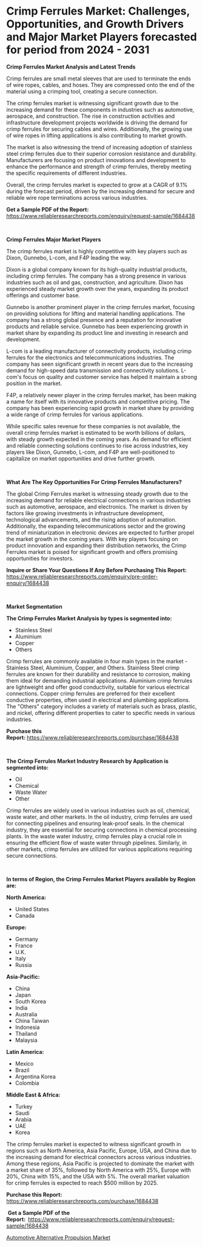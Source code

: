 <p><h1>Crimp Ferrules Market: Challenges, Opportunities, and Growth Drivers and Major Market Players forecasted for period from 2024 - 2031</h1></p><p><strong>Crimp Ferrules Market Analysis and Latest Trends</strong></p>
<p><p>Crimp ferrules are small metal sleeves that are used to terminate the ends of wire ropes, cables, and hoses. They are compressed onto the end of the material using a crimping tool, creating a secure connection.</p><p>The crimp ferrules market is witnessing significant growth due to the increasing demand for these components in industries such as automotive, aerospace, and construction. The rise in construction activities and infrastructure development projects worldwide is driving the demand for crimp ferrules for securing cables and wires. Additionally, the growing use of wire ropes in lifting applications is also contributing to market growth.</p><p>The market is also witnessing the trend of increasing adoption of stainless steel crimp ferrules due to their superior corrosion resistance and durability. Manufacturers are focusing on product innovations and development to enhance the performance and strength of crimp ferrules, thereby meeting the specific requirements of different industries.</p><p>Overall, the crimp ferrules market is expected to grow at a CAGR of 9.1% during the forecast period, driven by the increasing demand for secure and reliable wire rope terminations across various industries.</p></p>
<p><strong>Get a Sample PDF of the Report:&nbsp;</strong> <a href="https://www.reliableresearchreports.com/enquiry/request-sample/1684438">https://www.reliableresearchreports.com/enquiry/request-sample/1684438</a></p>
<p>&nbsp;</p>
<p><strong>Crimp Ferrules Major Market Players</strong></p>
<p><p>The crimp ferrules market is highly competitive with key players such as Dixon, Gunnebo, L-com, and F4P leading the way. </p><p>Dixon is a global company known for its high-quality industrial products, including crimp ferrules. The company has a strong presence in various industries such as oil and gas, construction, and agriculture. Dixon has experienced steady market growth over the years, expanding its product offerings and customer base.</p><p>Gunnebo is another prominent player in the crimp ferrules market, focusing on providing solutions for lifting and material handling applications. The company has a strong global presence and a reputation for innovative products and reliable service. Gunnebo has been experiencing growth in market share by expanding its product line and investing in research and development.</p><p>L-com is a leading manufacturer of connectivity products, including crimp ferrules for the electronics and telecommunications industries. The company has seen significant growth in recent years due to the increasing demand for high-speed data transmission and connectivity solutions. L-com's focus on quality and customer service has helped it maintain a strong position in the market.</p><p>F4P, a relatively newer player in the crimp ferrules market, has been making a name for itself with its innovative products and competitive pricing. The company has been experiencing rapid growth in market share by providing a wide range of crimp ferrules for various applications.</p><p>While specific sales revenue for these companies is not available, the overall crimp ferrules market is estimated to be worth billions of dollars, with steady growth expected in the coming years. As demand for efficient and reliable connecting solutions continues to rise across industries, key players like Dixon, Gunnebo, L-com, and F4P are well-positioned to capitalize on market opportunities and drive further growth.</p></p>
<p>&nbsp;</p>
<p><strong>What Are The Key Opportunities For Crimp Ferrules Manufacturers?</strong></p>
<p><p>The global Crimp Ferrules market is witnessing steady growth due to the increasing demand for reliable electrical connections in various industries such as automotive, aerospace, and electronics. The market is driven by factors like growing investments in infrastructure development, technological advancements, and the rising adoption of automation. Additionally, the expanding telecommunications sector and the growing trend of miniaturization in electronic devices are expected to further propel the market growth in the coming years. With key players focusing on product innovation and expanding their distribution networks, the Crimp Ferrules market is poised for significant growth and offers promising opportunities for investors.</p></p>
<p><strong>Inquire or Share Your Questions If Any Before Purchasing This Report:</strong> <a href="https://www.reliableresearchreports.com/enquiry/pre-order-enquiry/1684438">https://www.reliableresearchreports.com/enquiry/pre-order-enquiry/1684438</a></p>
<p>&nbsp;</p>
<p><strong>Market Segmentation</strong></p>
<p><strong>The Crimp Ferrules Market Analysis by types is segmented into:</strong></p>
<p><ul><li>Stainless Steel</li><li>Aluminium</li><li>Copper</li><li>Others</li></ul></p>
<p><p>Crimp ferrules are commonly available in four main types in the market - Stainless Steel, Aluminium, Copper, and Others. Stainless Steel crimp ferrules are known for their durability and resistance to corrosion, making them ideal for demanding industrial applications. Aluminium crimp ferrules are lightweight and offer good conductivity, suitable for various electrical connections. Copper crimp ferrules are preferred for their excellent conductive properties, often used in electrical and plumbing applications. The "Others" category includes a variety of materials such as brass, plastic, and nickel, offering different properties to cater to specific needs in various industries.</p></p>
<p><strong>Purchase this Report:&nbsp;</strong><a href="https://www.reliableresearchreports.com/purchase/1684438">https://www.reliableresearchreports.com/purchase/1684438</a></p>
<p>&nbsp;</p>
<p><strong>The Crimp Ferrules Market Industry Research by Application is segmented into:</strong></p>
<p><ul><li>Oil</li><li>Chemical</li><li>Waste Water</li><li>Other</li></ul></p>
<p><p>Crimp ferrules are widely used in various industries such as oil, chemical, waste water, and other markets. In the oil industry, crimp ferrules are used for connecting pipelines and ensuring leak-proof seals. In the chemical industry, they are essential for securing connections in chemical processing plants. In the waste water industry, crimp ferrules play a crucial role in ensuring the efficient flow of waste water through pipelines. Similarly, in other markets, crimp ferrules are utilized for various applications requiring secure connections.</p></p>
<p>&nbsp;</p>
<p><strong>In terms of Region, the Crimp Ferrules Market Players available by Region are:</strong></p>
<p>
    <p> <strong> North America: </strong>
        <ul>
            <li>United States</li>
            <li>Canada</li>
        </ul>
        </p> 
    <p> <strong> Europe: </strong>
        <ul>
            <li>Germany</li>
            <li>France</li>
            <li>U.K.</li>
            <li>Italy</li>
            <li>Russia</li>
        </ul>
        </p> 
    <p> <strong> Asia-Pacific: </strong>
        <ul>
            <li>China</li>
            <li>Japan</li>
            <li>South Korea</li>
            <li>India</li>
            <li>Australia</li>
            <li>China Taiwan</li>
            <li>Indonesia</li>
            <li>Thailand</li>
            <li>Malaysia</li>
        </ul>
        </p> 
    <p> <strong> Latin America: </strong>
        <ul>
            <li>Mexico</li>
            <li>Brazil</li>
            <li>Argentina Korea</li>
            <li>Colombia</li>
        </ul>
        </p> 
    <p> <strong> Middle East & Africa: </strong>
        <ul>
            <li>Turkey</li>
            <li>Saudi</li>
            <li>Arabia</li>
            <li>UAE</li>
            <li>Korea</li>
        </ul>
    </p>
    </p>
<p><p>The crimp ferrules market is expected to witness significant growth in regions such as North America, Asia Pacific, Europe, USA, and China due to the increasing demand for electrical connectors across various industries. Among these regions, Asia Pacific is projected to dominate the market with a market share of 35%, followed by North America with 25%, Europe with 20%, China with 15%, and the USA with 5%. The overall market valuation for crimp ferrules is expected to reach $500 million by 2025.</p></p>
<p><strong>Purchase this Report: </strong><a href="https://www.reliableresearchreports.com/purchase/1684438">https://www.reliableresearchreports.com/purchase/1684438</a></p>
<p>&nbsp;<strong>Get a Sample PDF of the Report:&nbsp;&nbsp;</strong><a href="https://www.reliableresearchreports.com/enquiry/request-sample/1684438">https://www.reliableresearchreports.com/enquiry/request-sample/1684438</a></p>
<p><strong></strong></p>
<p><p><a href="https://chivalrous-flock-a86.notion.site/Automotive-Alternative-Propulsion-Market-Offers-Provide-Insightful-Data-for-the-Time-Period-from-202-e0d42e6108264e80bd982702031edf32">Automotive Alternative Propulsion Market</a></p></p>